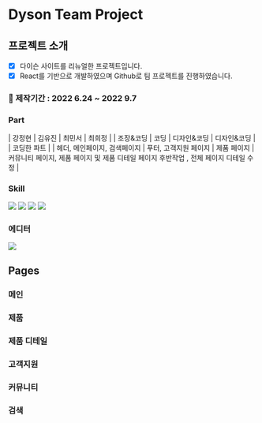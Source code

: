 # Dyson Team Project

## 프로젝트 소개

- [x] 다이슨 사이트를 리뉴얼한 프로젝트입니다.
- [x] React를 기반으로 개발하였으며 Github로 팀 프로젝트를 진행하였습니다.

### :calendar: 제작기간 : 2022 6.24 ~ 2022 9.7

### Part

| 강정현 | 김유진 | 최민서 | 최희정 |
| 조장&코딩 | 코딩 | 디자인&코딩 | 디자인&코딩 |
| 코딩한 파트 |
| 헤더, 메인페이지, 검색페이지 | 푸터, 고객지원 페이지 | 제품 페이지 | 커뮤니티 페이지, 제품 페이지 및 제품 디테일 페이지 후반작업 , 전체 페이지 디테일 수정 |

### Skill

<img src="https://img.shields.io/badge/html5-E34F26?style=for-the-badge&logo=html5&logoColor=white"> <img src="https://img.shields.io/badge/css-1572B6?style=for-the-badge&logo=css3&logoColor=white"> <img src="https://img.shields.io/badge/javascript-F7DF1E?style=for-the-badge&logo=javascript&logoColor=black"> <img src="https://img.shields.io/badge/React-61DAFB?style=for-the-badge&logo=React&logoColor=black">

### 에디터

<img src="https://img.shields.io/badge/visualstudio-007ACC?style=for-the-badge&logo=visualstudio&logoColor=white">

## Pages

### 메인

### 제품

### 제품 디테일

### 고객지원

### 커뮤니티

### 검색
